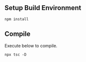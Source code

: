 

## Setup Build Environment
```
npm install
```

## Compile
Execute below to compile.
```
npx tsc -D 
```